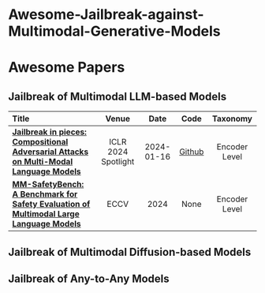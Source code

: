 # Awesome-Jailbreak-against-Multimodal-Generative-Models

# Awesome Papers

## Jailbreak of Multimodal LLM-based Models
|  Title  |   Venue  |   Date   |   Code   | Taxonomy |
|:--------|:--------:|:--------:|:--------:|:--------:|
|[**Jailbreak in pieces: Compositional Adversarial Attacks on Multi-Modal Language Models**](https://openreview.net/forum?id=plmBsXHxgR&trk=public_post_comment-text) | ICLR 2024 Spotlight | 2024-01-16 | [Github](https://github.com/erfanshayegani/Jailbreak-In-Pieces) | Encoder Level |
|[**MM-SafetyBench: A Benchmark for Safety Evaluation of Multimodal Large Language Models**](https://arxiv.org/abs/2311.09127) | ECCV | 2024 | None | Encoder Level |


## Jailbreak of Multimodal Diffusion-based Models


## Jailbreak of Any-to-Any Models
